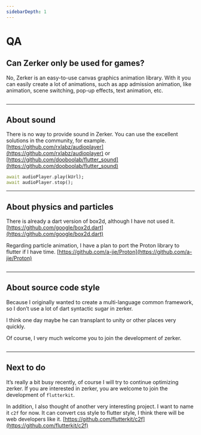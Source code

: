 ```yaml
---
sidebarDepth: 1
---
```


# QA

## Can Zerker only be used for games?
No, Zerker is an easy-to-use canvas graphics animation library.
With it you can easily create a lot of animations, such as app admission animation, like animation, scene switching, pop-up effects, text animation, etc.

<img :src="$withBase('/images/wallpaper/01.jpg')" alt="">
<br>
<img :src="$withBase('/images/effect.gif')" alt="">

---

## About sound

There is no way to provide sound in Zerker. You can use the excellent solutions in the community, 
for example.[https://github.com/rxlabz/audioplayer](https://github.com/rxlabz/audioplayer) or [https://github.com/dooboolab/flutter_sound](https://github.com/dooboolab/flutter_sound)
```dart
await audioPlayer.play(kUrl);
await audioPlayer.stop();
```

---

## About physics and particles

There is already a dart version of box2d, although I have not used it.
[https://github.com/google/box2d.dart](https://github.com/google/box2d.dart)

Regarding particle animation, I have a plan to port the Proton library to flutter if I have time. 
[https://github.com/a-jie/Proton](https://github.com/a-jie/Proton)  

<img :src="$withBase('/images/p.png')" alt="">

---

## About source code style

Because I originally wanted to create a multi-language common framework, so I don’t use a lot of dart syntactic sugar in zerker.

I think one day maybe he can transplant to unity or other places very quickly.

Of course, I very much welcome you to join the development of zerker.

<img :src="$withBase('/images/wallpaper/08.jpg')" alt="">

---

## Next to do

It’s really a bit busy recently, of course I will try to continue optimizing zerker. If you are interested in zerker, you are welcome to join the development of `flutterkit`.

In addition, I also thought of another very interesting project. I want to name it `c2f` for now. It can convert css style to flutter style, I think there will be web developers like it. [https://github.com/flutterkit/c2f](https://github.com/flutterkit/c2f)

<img :src="$withBase('/images/wallpaper/06.jpg')" alt="">